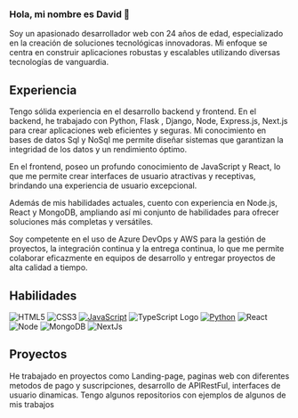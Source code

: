 ### Hola, mi nombre es David 👋
Soy un apasionado desarrollador web con 24 años de edad, especializado en la creación de soluciones tecnológicas innovadoras. Mi enfoque se centra en construir aplicaciones robustas y escalables utilizando diversas tecnologías de vanguardia.

## Experiencia
Tengo sólida experiencia en el desarrollo backend y frontend. En el backend, he trabajado con Python, Flask , Django, Node, Express.js, Next.js para crear aplicaciones web eficientes y seguras. Mi conocimiento en bases de datos Sql y NoSql me permite diseñar sistemas que garantizan la integridad de los datos y un rendimiento óptimo.

En el frontend, poseo un profundo conocimiento de JavaScript y React, lo que me permite crear interfaces de usuario atractivas y receptivas, brindando una experiencia de usuario excepcional.

Además de mis habilidades actuales, cuento con experiencia en Node.js, React y MongoDB, ampliando así mi conjunto de habilidades para ofrecer soluciones más completas y versátiles.

Soy competente en el uso de Azure DevOps y AWS para la gestión de proyectos, la integración continua y la entrega continua, lo que me permite colaborar eficazmente en equipos de desarrollo y entregar proyectos de alta calidad a tiempo.
## Habilidades 

![HTML5](https://img.shields.io/static/v1?style=for-the-badge&message=HTML5&color=E34F26&logo=HTML5&logoColor=FFFFFF&label=)
![CSS3](https://img.shields.io/static/v1?style=for-the-badge&message=CSS3&color=1572B6&logo=CSS3&logoColor=FFFFFF&label=)
[![JavaScript](https://img.shields.io/badge/JavaScript-F7DF1E?style=for-the-badge&logo=javascript&logoColor=black)]()
![TypeScript Logo](https://img.shields.io/static/v1?style=for-the-badge&message=TypeScript&color=3178C6&logo=TypeScript&logoColor=FFFFFF&label=)
[![Python](https://img.shields.io/badge/Python-3776AB?style=for-the-badge&logo=python&logoColor=white)]()
![React](https://img.shields.io/static/v1?style=for-the-badge&message=React&color=222222&logo=React&logoColor=61DAFB&label=)
![Node](https://img.shields.io/static/v1?style=for-the-badge&message=Node.js&color=339933&logo=Node.js&logoColor=FFFFFF&label=)
![MongoDB](https://img.shields.io/static/v1?style=for-the-badge&message=MongoDB&color=47A248&logo=MongoDB&logoColor=FFFFFF&label=)
![NextJs](https://img.shields.io/static/v1?style=for-the-badge&message=Next&color=47A248&logo=MongoDB&logoColor=FFFFFF&label=)

<!--
**drmelom/drmelom** is a ✨ _special_ ✨ repository because its `README.md` (this file) appears on your GitHub profile.

Here are some ideas to get you started:

- 🔭 I’m currently working on ...
- 🌱 I’m currently learning ...
- 👯 I’m looking to collaborate on ...
- 🤔 I’m looking for help with ...
- 💬 Ask me about ...
- 📫 How to reach me: ...
- 😄 Pronouns: ...
- ⚡ Fun fact: ...
-->
## Proyectos
He trabajado en proyectos como Landing-page, paginas web con diferentes metodos de pago y suscripciones, desarrollo de APIRestFul, interfaces de usuario dinamicas. Tengo algunos repositorios con ejemplos de algunos de mis trabajos
